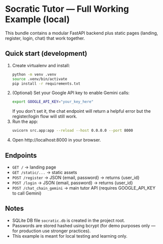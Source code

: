 
# Socratic Tutor — Full Working Example (local)

This bundle contains a modular FastAPI backend plus static pages (landing, register, login, chat) that work together.

## Quick start (development)

1. Create virtualenv and install:
   ```bash
   python -m venv .venv
   source .venv/bin/activate
   pip install -r requirements.txt
   ```
2. (Optional) Set your Google API key to enable Gemini calls:
   ```bash
   export GOOGLE_API_KEY="your_key_here"
   ```
   If you don't set it, the chat endpoint will return a helpful error but the register/login flow will still work.
3. Run the app:
   ```bash
   uvicorn src.app:app --reload --host 0.0.0.0 --port 8000
   ```
4. Open http://localhost:8000 in your browser.

## Endpoints
- `GET /` → landing page
- `GET /static/...` → static assets
- `POST /register` → JSON {email, password} → returns {user_id}
- `POST /login` → JSON {email, password} → returns {user_id}
- `POST /chat_chain_gemini` → main tutor API (requires GOOGLE_API_KEY to call Gemini)

## Notes
- SQLite DB file `socratic.db` is created in the project root.
- Passwords are stored hashed using bcrypt (for demo purposes only — for production use stronger practices).
- This example is meant for local testing and learning only.
